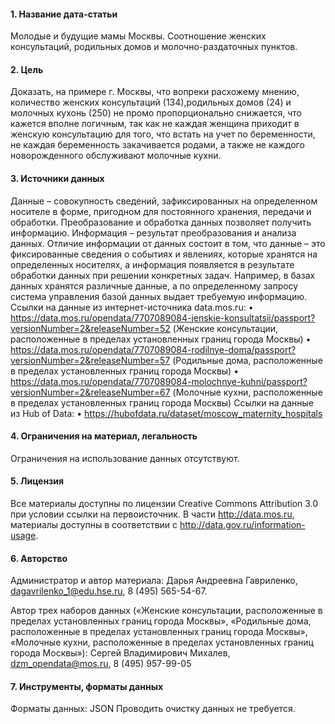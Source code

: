 #### 1. Название дата-статьи
Молодые и будущие мамы Москвы. Соотношение женских консультаций, родильных домов и молочно-раздаточных пунктов.
#### 2. Цель
Доказать, на примере г. Москвы, что вопреки расхожему мнению, количество женских консультаций (134),родильных домов (24) и молочных кухонь (250) не промо пропорционально снижается, что кажется вполне логичным, так как не каждая женщина приходит в женскую консультацию для того, что встать на учет по беременности, не каждая беременность закачивается родами, а также не каждого новорожденного обслуживают молочные кухни.
#### 3. Источники данных
Данные – совокупность сведений, зафиксированных на определенном носителе в форме, пригодном для постоянного хранения, передачи и обработки. Преобразование и обработка данных позволяет получить информацию.
Информация – результат преобразования и анализа данных. Отличие информации от данных состоит в том, что данные – это фиксированные сведения о событиях и явлениях, которые хранятся на определенных носителях, а информация появляется в результате обработки данных при решении конкретных задач. Например, в базах данных хранятся различные данные, а по определенному запросу система управления базой данных выдает требуемую информацию.
Ссылки на данные из интернет-источника data.mos.ru:
•	https://data.mos.ru/opendata/7707089084-jenskie-konsultatsii/passport?versionNumber=2&releaseNumber=52 (Женские консультации, расположенные в пределах установленных границ города Москвы)
•	https://data.mos.ru/opendata/7707089084-rodilnye-doma/passport?versionNumber=2&releaseNumber=57 (Родильные дома, расположенные в пределах установленных границ города Москвы)
•	https://data.mos.ru/opendata/7707089084-molochnye-kuhni/passport?versionNumber=2&releaseNumber=67 (Молочные кухни, расположенные в пределах установленных границ города Москвы)
Ссылки на данные из Hub of Data:
•	https://hubofdata.ru/dataset/moscow_maternity_hospitals
#### 4. Ограничения на материал, легальность
Ограничения на использование данных отсутствуют.
#### 5. Лицензия
Все материалы доступны по лицензии Creative Commons Attribution 3.0 при условии ссылки на первоисточник. В части http://data.mos.ru, материалы доступны в соответствии с http://data.gov.ru/information-usage.
#### 6. Авторство
Администратор и автор материала: Дарья Андреевна Гавриленко, dagavrilenko_1@edu.hse.ru, 8 (495) 565-54-67.

Автор трех наборов данных («Женские консультации, расположенные в пределах установленных границ города Москвы», «Родильные дома, расположенные в пределах установленных границ города Москвы», «Молочные кухни, расположенные в пределах установленных границ города Москвы»): Сергей Владимирович Михалев, dzm_opendata@mos.ru, 8 (495) 957-99-05
#### 7. Инструменты, форматы данных
Форматы данных: JSON
Проводить очистку данных не требуется.
